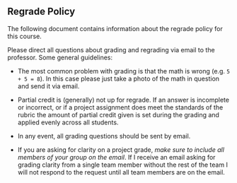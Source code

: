 ## Regrade Policy

The following document contains information about the regrade policy for this course. 

Please direct all questions about grading and regrading via email to the professor. Some general guidelines:

- The most common problem with grading is that the math is wrong (e.g. `5 + 5 = 8`). In this case please just take a photo of the math in question and send it via email.

- Partial credit is (generally) not up for regrade. If an answer is incomplete or incorrect, or if a project assignment does meet the standards of the rubric the amount of partial credit given is set during the grading and applied evenly across all students. 

- In any event, all grading questions should be sent by email.

- If you are asking for clarity on a project grade, _make sure to include all members of your group on the email_. If I receive an email asking for grading clarity from a single team member without the rest of the team I will not respond to the request until all team members are on the email.